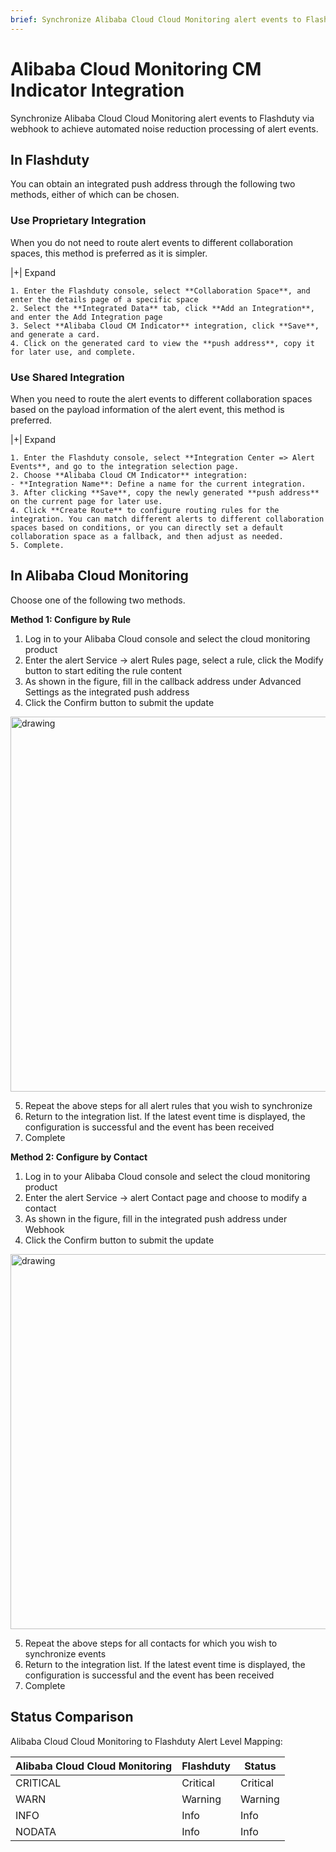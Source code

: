 ```yaml
---
brief: Synchronize Alibaba Cloud Cloud Monitoring alert events to Flashcat via webhook to achieve automated noise reduction processing of alert events
---
```


# Alibaba Cloud Monitoring CM Indicator Integration

Synchronize Alibaba Cloud Cloud Monitoring alert events to Flashduty via webhook to achieve automated noise reduction processing of alert events.

## In Flashduty
You can obtain an integrated push address through the following two methods, either of which can be chosen.

### Use Proprietary Integration

When you do not need to route alert events to different collaboration spaces, this method is preferred as it is simpler.

|+| Expand

    1. Enter the Flashduty console, select **Collaboration Space**, and enter the details page of a specific space
    2. Select the **Integrated Data** tab, click **Add an Integration**, and enter the Add Integration page
    3. Select **Alibaba Cloud CM Indicator** integration, click **Save**, and generate a card.
    4. Click on the generated card to view the **push address**, copy it for later use, and complete.

### Use Shared Integration

When you need to route the alert events to different collaboration spaces based on the payload information of the alert event, this method is preferred.

|+| Expand

    1. Enter the Flashduty console, select **Integration Center => Alert Events**, and go to the integration selection page.
    2. Choose **Alibaba Cloud CM Indicator** integration:
    - **Integration Name**: Define a name for the current integration.
    3. After clicking **Save**, copy the newly generated **push address** on the current page for later use.
    4. Click **Create Route** to configure routing rules for the integration. You can match different alerts to different collaboration spaces based on conditions, or you can directly set a default collaboration space as a fallback, and then adjust as needed.
    5. Complete.

## In Alibaba Cloud Monitoring
Choose one of the following two methods.

**Method 1: Configure by Rule**

1. Log in to your Alibaba Cloud console and select the cloud monitoring product
2. Enter the alert Service -> alert Rules page, select a rule, click the Modify button to start editing the rule content
3. As shown in the figure, fill in the callback address under Advanced Settings as the integrated push address
4. Click the Confirm button to submit the update

<img alt="drawing" width="600" src="https://fcdoc.github.io/img/zh/flashduty/mixin/alert_integration/aliyun_cm_metric/1.avif" />

5. Repeat the above steps for all alert rules that you wish to synchronize
6. Return to the integration list. If the latest event time is displayed, the configuration is successful and the event has been received
7. Complete

**Method 2: Configure by Contact**

1. Log in to your Alibaba Cloud console and select the cloud monitoring product
2. Enter the alert Service -> alert Contact page and choose to modify a contact
3. As shown in the figure, fill in the integrated push address under Webhook
4. Click the Confirm button to submit the update

<img alt="drawing" width="600" src="https://fcdoc.github.io/img/zh/flashduty/mixin/alert_integration/aliyun_cm_metric/2.avif" />

5. Repeat the above steps for all contacts for which you wish to synchronize events
6. Return to the integration list. If the latest event time is displayed, the configuration is successful and the event has been received
7. Complete

## Status Comparison

Alibaba Cloud Cloud Monitoring to Flashduty Alert Level Mapping:

| Alibaba Cloud Cloud Monitoring |  Flashduty  | Status |
| ------------ | -------- | ---- |
| CRITICAL     | Critical | Critical |
| WARN         | Warning  | Warning |
| INFO         | Info     | Info |
| NODATA       | Info     | Info |